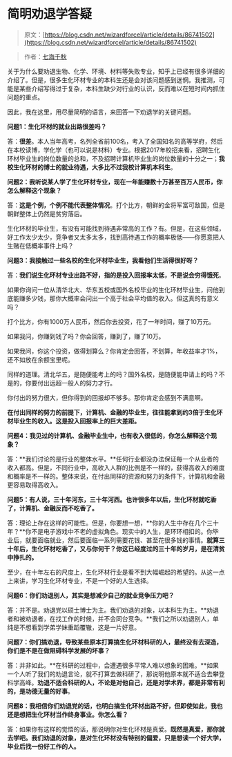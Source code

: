 # 简明劝退学答疑

> 原文：[https://blog.csdn.net/wizardforcel/article/details/86741502](https://blog.csdn.net/wizardforcel/article/details/86741502)

> 作者：[七海千秋](https://zhuanlan.zhihu.com/p/30915041)

关于为什么要劝退生物、化学、环境、材料等失败专业，知乎上已经有很多详细的介绍了。但是，很多生化环材专业的本科生还是会对该问题感到迷惘。我推测，可能是某些介绍写得过于复杂，本科生缺少对行业的认识，反而难以在短时间内抓住问题的重点。

因此，我在这里，用尽量简明的语言，来回答一下劝退学的关键问题。

**问题1：生化环材的就业出路很差吗？**

答：**很差**。本人当年高考，名列全省前100名，考入了全国知名的高等学府，然后在本校读博，学化学（也可以说是材料）专业。根据2017年校招来看，招聘生化环材毕业生的岗位数量的总和，不及招聘计算机毕业生的岗位数量的十分之一；**我校生化环材的博士的就业待遇，大多比不过我校计算机本科生**。

**问题2：我听说某人学了生化环材专业，现在一年能赚数十万甚至百万人民币，你怎么解释这个现象？**

答：**这是个例，个例不能代表整体情况**。打个比方，朝鲜的金将军富可敌国，但是朝鲜整体上仍然是贫穷落后。

生化环材的毕业生，有没有可能找到待遇非常高的工作？有。但是，在这些领域，好工作太少太少，竞争者又太多太多，找到高待遇工作的概率极低——你愿意把人生赌在低概率事件上吗？

**问题3：我接触过一些名校的生化环材毕业生，我看他们生活得很好呀？**

答：**我们说生化环材专业出路不好，指的是投入回报率太低，不是说会穷得饿死**。

如果你询问一位从清华北大、华东五校或国外名校毕业的生化环材毕业生，问他到底能赚多少钱，那你大概率会问出一个高于社会平均值的收入。但这真的有意义吗？

打个比方，你有1000万人民币，然后你去投资，花了一年时间，赚了10万元。

如果我问，你赚到钱了吗？你会回答，赚到了，赚了10万。

如果我问，你这个投资，做得划算么？你肯定会回答，不划算，年收益率才1%，还不如放在余额宝里呢。

同样的道理。清北华五，是随便能考上的吗？国外名校，是随便能申请上的吗？不是的，你要付出远超一般人的努力才行。

你付出的努力很大，但你得到的回报却不够多。那你肯定会感到不满意啊。

**在付出同样的努力的前提下，计算机、金融的毕业生，往往能拿到约3倍于生化环材毕业生的收入。这是投入回报率上的巨大差距。**

**问题4：我见过的计算机、金融毕业生中，也有收入很低的，你怎么解释这个现象？**

答：**我们讨论的是行业的整体水平。**任何行业都没办法保证每一个从业者的收入都高。但是，不同行业中，高收入人群的比例是不一样的，获得高收入的难度和概率是不一样的。整体来说，在付出同样的资源和努力的条件下，计算机和金融更容易取得高收入。

**问题5：有人说，三十年河东，三十年河西。也许很多年以后，生化环材就吃香了，计算机、金融反而不吃香了。**

答：理论上存在这样的可能性。但是，你要想一想，**你的人生中存在几个三十年？**你不是电子游戏中不老的虚拟角色。现实中的人生，是环环相扣的。你毕业后，就要面临就业，然后要面临一系列需要花钱、甚至花很多钱的事情。**就算三十年后，生化环材吃香了，又与你何干？你这已经度过的三十年的岁月，是在清贫中挣扎的。**

至少，在十年左右的尺度上，生化环材行业是看不到大幅崛起的希望的。从这一点上来讲，学习生化环材专业，不是一个好的人生选择。

**问题6：你们劝退别人，其实是想减少自己的就业竞争压力吧？**

答：并不是。劝退党以硕士博士为主。我们劝退的对象，以本科生为主。**劝退者和被劝退者，在找工作的时候，并不会同台竞争。**我们之所以劝退别人，单纯是不想看到学弟学妹重蹈覆辙，这是一片好意。

**问题7：你们搞劝退，导致某些原本打算搞生化环材科研的人，最终没有去深造，你们是不是在做阻碍科学发展的坏事？**

答：并非如此。**在科研的过程中，会遭遇很多平常人难以想象的困难。**如果一个人听了我们的劝退言论，就不打算去做科研了，那说明他原本就不适合去攀登科学高峰。**劝退不适合科研的人，不论是对他自己，还是对学术界，都是非常有利的，是功德无量的好事**。

**问题8：我相信你们劝退党的话，也明白搞生化环材出路不好，但即使如此，我也还是想把生化环材当作终身事业。你怎么看？**

答：如果你有这样的觉悟的话，那说明你对生化环材是真爱。**既然是真爱，那你就去学吧。我们劝退的对象，是对生化环材没有特别的偏爱，只是想读一个好大学，毕业后找一份好工作的人。**